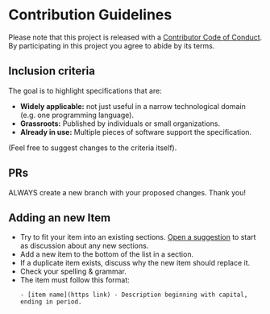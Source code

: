 # Contribution Guidelines

Please note that this project is released with a [Contributor Code of Conduct](code_of_conduct.md). By participating in this project you agree to abide by its terms.

## Inclusion criteria

The goal is to highlight specifications that are:

- **Widely applicable:** not just useful in a narrow technological domain (e.g. one programming language).
- **Grassroots:** Published by individuals or small organizations.
- **Already in use:** Multiple pieces of software support the specification.

(Feel free to suggest changes to the criteria itself).

## PRs

ALWAYS create a new branch with your proposed changes. Thank you!

## Adding an new Item

- Try to fit your item into an existing sections. [Open a suggestion](https://github.com/intgr/awesome-grassroots-standards/issues/new) to start as discussion about any new sections.
- Add a new item to the bottom of the list in a section.
- If a duplicate item exists, discuss why the new item should replace it.
- Check your spelling & grammar.
- The item must follow this format:
  ```
  - [item name](https link) - Description beginning with capital, ending in period.
  ```
